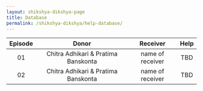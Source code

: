 ```yaml
---
layout: shikshya-dikshya-page
title: Database
permalink: /shikshya-dikshya/help-database/
---
```

| Episode |                Donor                |     Receiver     | Help |
| :-----: | :---------------------------------: | :--------------: | :--: |
|    01   | Chitra Adhikari & Pratima Banskonta | name of receiver |  TBD |
|    02   | Chitra Adhikari & Pratima Banskonta | name of receiver |  TBD |
